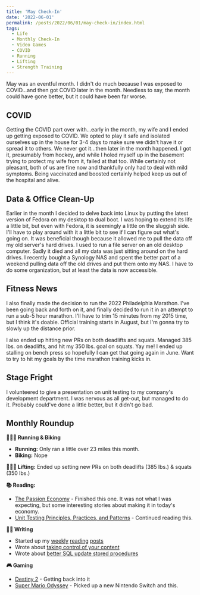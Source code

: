 ```yaml
---
title: 'May Check-In'
date: '2022-06-01'
permalink: /posts/2022/06/01/may-check-in/index.html
tags:
  - Life
  - Monthly Check-In
  - Video Games
  - COVID
  - Running
  - Lifting
  - Strength Training
---
```


May was an eventful month. I didn't do much because I was exposed to COVID…and then got COVID later in the month. Needless to say, the month could have gone better, but it could have been far worse.
<!-- excerpt -->

## COVID

Getting the COVID part over with…early in the month, my wife and I ended up getting exposed to COVID. We opted to play it safe and isolated ourselves up in the house for 3-4 days to make sure we didn't have it or spread it to others. We never got it…then later in the month happened. I got it, presumably from hockey, and while I holed myself up in the basement trying to protect my wife from it, failed at that too. While certainly not pleasant, both of us are fine now and thankfully only had to deal with mild symptoms. Being vaccinated and boosted certainly helped keep us out of the hospital and alive.

## Data & Office Clean-Up

Earlier in the month I decided to delve back into Linux by putting the latest version of Fedora on my desktop to dual boot. I was hoping to extend its life a little bit, but even with Fedora, it is seemingly a little on the sluggish side. I'll have to play around with it a little bit to see if I can figure out what's going on. It was beneficial though because it allowed me to pull the data off my old server's hard drives. I used to run a file server on an old desktop computer. Sadly it died and all my data was just sitting around on the hard drives. I recently bought a Synology NAS and spent the better part of a weekend pulling data off the old drives and put them onto my NAS. I have to do some organization, but at least the data is now accessible.

## Fitness News

I also finally made the decision to run the 2022 Philadelphia Marathon. I've been going back and forth on it, and finally decided to run it in an attempt to run a sub-5 hour marathon. I'll have to trim 15 minutes from my 2015 time, but I think it's doable. Official training starts in August, but I'm gonna try to slowly up the distance prior.

I also ended up hitting new PRs on both deadlifts and squats. Managed 385 lbs. on deadlifts, and hit my 350 lbs. goal on squats. Yay me! I ended up stalling on bench press so hopefully I can get that going again in June. Want to try to hit my goals by the time marathon training kicks in.

## Stage Fright

I volunteered to give a presentation on unit testing to my company's development department. I was nervous as all get-out, but managed to do it. Probably could've done a little better, but it didn't go bad.

## Monthly Roundup

**🏃🏼‍♂️ Running & Biking**

- **Running:** Only ran a little over 23 miles this month.
- **Biking:** Nope

**🏋🏼‍♂️ Lifting:** Ended up setting new PRs on both deadlifts (385 lbs.) & squats (350 lbs.)

**📚 Reading:**

- <a href="https://bookshop.org/books/the-passion-economy-the-new-rules-for-thriving-in-the-twenty-first-century/9780804172776" target="_blank" rel="noreferrer nofollow">The Passion Economy</a> - Finished this one. It was not what I was expecting, but some interesting stories about making it in today's economy.
- <a href="https://www.manning.com/books/unit-testing" target="_blank" rel="noreferrer nofollow">Unit Testing Principles, Practices, and Patterns</a> - Continued reading this.

**✍🏻 Writing**

- Started up my [weekly](https://kpwags.com/posts/2022/05/13/reading-list) [reading](https://kpwags.com/posts/2022/05/20/reading-list) [posts](https://kpwags.com/posts/2022/05/27/reading-list)
- Wrote about [taking control of your content](https://kpwags.com/posts/2022/05/12/taking-control-of-your-content)
- Wrote about [better SQL update stored procedures](https://kpwags.com/posts/2022/05/29/better-sql-update-stored-procedures)

**🎮 Gaming**

- <a href="https://www.bungie.net/7/en/Destiny/WitchQueen" target="_blank" rel="noreferrer nofollow">Destiny 2</a> - Getting back into it
- <a href="https://www.nintendo.com/store/products/super-mario-odyssey-switch/" target="_blank" rel="noreferrer nofollow">Super Mario Odyssey</a> - Picked up a new Nintendo Switch and this.
